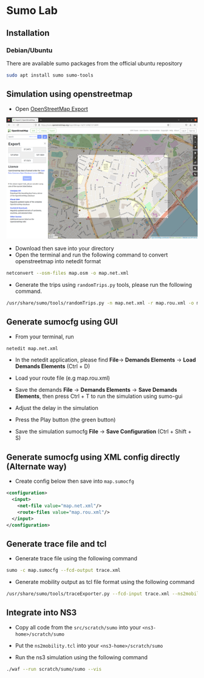 # Sumo Lab

## Installation

### Debian/Ubuntu

There are available sumo packages from the official ubuntu repository

```bash
sudo apt install sumo sumo-tools
```

## Simulation using openstreetmap

- Open [OpenStreetMap Export](https://www.openstreetmap.org/export)

 ![OpenStreetMap](./images/openstreetmap.png)

- Download then save into your directory
- Open the terminal and run the following command to convert openstreetmap into netedit format

```bash
netconvert --osm-files map.osm -o map.net.xml
```

- Generate the trips using `randomTrips.py` tools, please run the following command.

```bash
/usr/share/sumo/tools/randomTrips.py -n map.net.xml -r map.rou.xml -o map.trips.xml -e 100 -p 0.5
```

## Generate sumocfg using GUI

- From your terminal, run

```bash
netedit map.net.xml
```

- In the netedit application, please find **File**-> **Demands Elements** -> **Load Demands Elements** (Ctrl + D)

- Load your route file (e.g map.rou.xml)

- Save the demands **File** -> **Demands Elements** -> **Save Demands Elements**, then press Ctrl + T to run the simulation using sumo-gui

- Adjust the delay in the simulation

- Press the Play button (the green button)

- Save the simulation sumocfg **File** -> **Save Configuration** (Ctrl + Shift + S)

## Generate sumocfg using XML config directly (Alternate way)

- Create config below then save into `map.sumocfg`

```xml
<configuration>
  <input>
    <net-file value="map.net.xml"/>
    <route-files value="map.rou.xml"/>
  </input>
</configuration>
```

## Generate trace file and tcl

- Generate trace file using the following command

```bash
sumo -c map.sumocfg --fcd-output trace.xml
```

- Generate mobility output as tcl file format using the following command

```bash
/usr/share/sumo/tools/traceExporter.py --fcd-input trace.xml --ns2mobility-output ns2mobility.tcl
```

## Integrate into NS3

- Copy all code from the `src/scratch/sumo` into your `<ns3-home>/scratch/sumo`

- Put the `ns2mobility.tcl` into your `<ns3-home>/scratch/sumo`

- Run the ns3 simulation using the following command

```bash
./waf --run scratch/sumo/sumo --vis
```
